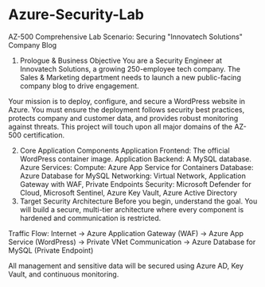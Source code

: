 # Azure-Security-Lab

AZ-500 Comprehensive Lab Scenario: Securing "Innovatech Solutions" Company Blog
1. Prologue & Business Objective
You are a Security Engineer at Innovatech Solutions, a growing 250-employee tech company. The Sales & Marketing department needs to launch a new public-facing company blog to drive engagement.

Your mission is to deploy, configure, and secure a WordPress website in Azure. You must ensure the deployment follows security best practices, protects company and customer data, and provides robust monitoring against threats. This project will touch upon all major domains of the AZ-500 certification.

2. Core Application Components
Application Frontend: The official WordPress container image.
Application Backend: A MySQL database.
Azure Services:
Compute: Azure App Service for Containers
Database: Azure Database for MySQL
Networking: Virtual Network, Application Gateway with WAF, Private Endpoints
Security: Microsoft Defender for Cloud, Microsoft Sentinel, Azure Key Vault, Azure Active Directory
3. Target Security Architecture
Before you begin, understand the goal. You will build a secure, multi-tier architecture where every component is hardened and communication is restricted.

Traffic Flow:
Internet -> Azure Application Gateway (WAF) -> Azure App Service (WordPress) -> Private VNet Communication -> Azure Database for MySQL (Private Endpoint)

All management and sensitive data will be secured using Azure AD, Key Vault, and continuous monitoring.
